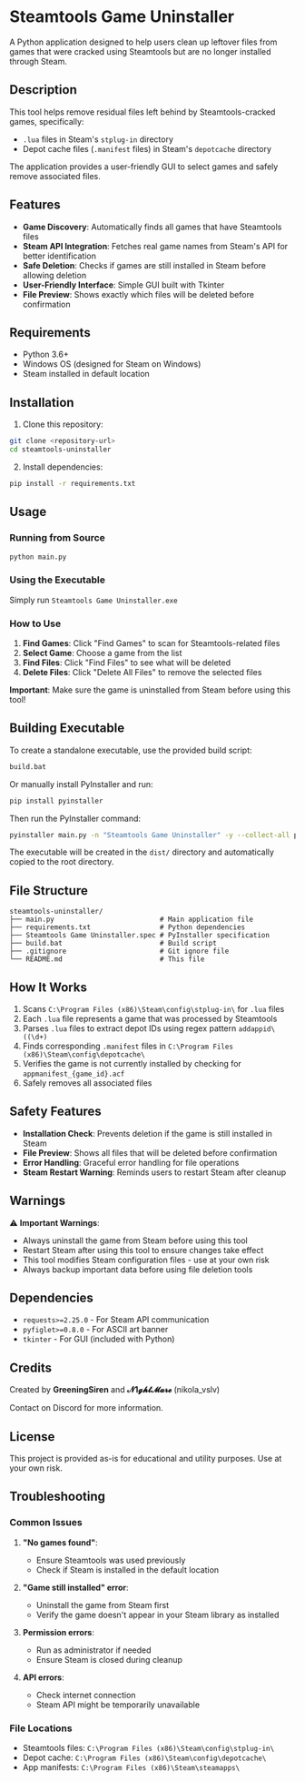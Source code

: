 # Steamtools Game Uninstaller

A Python application designed to help users clean up leftover files from games that were cracked using Steamtools but are no longer installed through Steam.

## Description

This tool helps remove residual files left behind by Steamtools-cracked games, specifically:
- `.lua` files in Steam's `stplug-in` directory
- Depot cache files (`.manifest` files) in Steam's `depotcache` directory

The application provides a user-friendly GUI to select games and safely remove associated files.

## Features

- **Game Discovery**: Automatically finds all games that have Steamtools files
- **Steam API Integration**: Fetches real game names from Steam's API for better identification
- **Safe Deletion**: Checks if games are still installed in Steam before allowing deletion
- **User-Friendly Interface**: Simple GUI built with Tkinter
- **File Preview**: Shows exactly which files will be deleted before confirmation

## Requirements

- Python 3.6+
- Windows OS (designed for Steam on Windows)
- Steam installed in default location

## Installation

1. Clone this repository:
```bash
git clone <repository-url>
cd steamtools-uninstaller
```

2. Install dependencies:
```bash
pip install -r requirements.txt
```

## Usage

### Running from Source
```bash
python main.py
```

### Using the Executable
Simply run `Steamtools Game Uninstaller.exe`

### How to Use

1. **Find Games**: Click "Find Games" to scan for Steamtools-related files
2. **Select Game**: Choose a game from the list
3. **Find Files**: Click "Find Files" to see what will be deleted
4. **Delete Files**: Click "Delete All Files" to remove the selected files

**Important**: Make sure the game is uninstalled from Steam before using this tool!

## Building Executable

To create a standalone executable, use the provided build script:

```bash
build.bat
```

Or manually install PyInstaller and run:

```bash
pip install pyinstaller
```

Then run the PyInstaller command:

```bash
pyinstaller main.py -n "Steamtools Game Uninstaller" -y --collect-all pyfiglet -F
```

The executable will be created in the `dist/` directory and automatically copied to the root directory.

## File Structure

```
steamtools-uninstaller/
├── main.py                          # Main application file
├── requirements.txt                 # Python dependencies
├── Steamtools Game Uninstaller.spec # PyInstaller specification
├── build.bat                        # Build script
├── .gitignore                       # Git ignore file
└── README.md                        # This file
```

## How It Works

1. Scans `C:\Program Files (x86)\Steam\config\stplug-in\` for `.lua` files
2. Each `.lua` file represents a game that was processed by Steamtools
3. Parses `.lua` files to extract depot IDs using regex pattern `addappid\((\d+)`
4. Finds corresponding `.manifest` files in `C:\Program Files (x86)\Steam\config\depotcache\`
5. Verifies the game is not currently installed by checking for `appmanifest_{game_id}.acf`
6. Safely removes all associated files

## Safety Features

- **Installation Check**: Prevents deletion if the game is still installed in Steam
- **File Preview**: Shows all files that will be deleted before confirmation
- **Error Handling**: Graceful error handling for file operations
- **Steam Restart Warning**: Reminds users to restart Steam after cleanup

## Warnings

⚠️ **Important Warnings**:
- Always uninstall the game from Steam before using this tool
- Restart Steam after using this tool to ensure changes take effect
- This tool modifies Steam configuration files - use at your own risk
- Always backup important data before using file deletion tools

## Dependencies

- `requests>=2.25.0` - For Steam API communication
- `pyfiglet>=0.8.0` - For ASCII art banner
- `tkinter` - For GUI (included with Python)

## Credits

Created by **GreeningSiren** and **𝓝1𝓰𝓱𝓽𝓜𝓪𝓻𝓮** (nikola_vslv)

Contact on Discord for more information.

## License

This project is provided as-is for educational and utility purposes. Use at your own risk.

## Troubleshooting

### Common Issues

1. **"No games found"**: 
   - Ensure Steamtools was used previously
   - Check if Steam is installed in the default location

2. **"Game still installed" error**:
   - Uninstall the game from Steam first
   - Verify the game doesn't appear in your Steam library as installed

3. **Permission errors**:
   - Run as administrator if needed
   - Ensure Steam is closed during cleanup

4. **API errors**:
   - Check internet connection
   - Steam API might be temporarily unavailable

### File Locations

- Steamtools files: `C:\Program Files (x86)\Steam\config\stplug-in\`
- Depot cache: `C:\Program Files (x86)\Steam\config\depotcache\`
- App manifests: `C:\Program Files (x86)\Steam\steamapps\`
